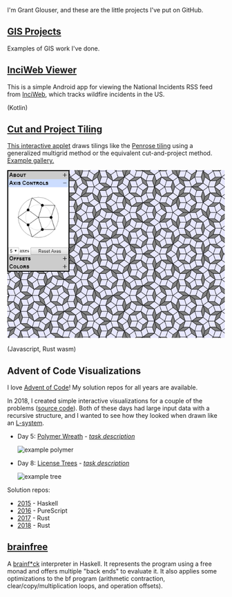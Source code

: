 I'm Grant Glouser, and these are the little projects I've put on GitHub.

## [GIS Projects](/gis)

Examples of GIS work I've done.

## [InciWeb Viewer](https://github.com/gglouser/InciWebViewer)

This is a simple Android app for viewing the National Incidents RSS feed from
[InciWeb](https://inciweb.nwcg.gov/), which tracks wildfire incidents in the US.

(Kotlin)

## [Cut and Project Tiling](https://github.com/gglouser/cut-and-project-tiling)

[This interactive applet](https://gglouser.github.io/cut-and-project-tiling) draws tilings like the [Penrose tiling](https://en.wikipedia.org/wiki/Penrose_tiling) using a generalized multigrid method or the equivalent cut-and-project method. [Example gallery.](https://gglouser.github.io/cut-and-project-tiling/docs/gallery.html)

![example screenshot](/assets/images/tiling_screenshot.png)

(Javascript, Rust wasm)

## Advent of Code Visualizations

I love [Advent of Code](http://adventofcode.com)!
My solution repos for all years are available.

In 2018, I created simple interactive visualizations for a couple of the problems ([source code](https://github.com/gglouser/advent2018/tree/master/visualizations)). Both of these days had large input data with a recursive structure, and I wanted to see how they looked when drawn like an [L-system](https://en.wikipedia.org/wiki/L-system).

- Day 5: [Polymer Wreath](https://gglouser.github.io/advent2018/visualizations/day05.html) - *[task description](https://adventofcode.com/2018/day/5)*

  ![example polymer](https://i.imgur.com/IiZH05N.png)

- Day 8: [License Trees](https://gglouser.github.io/advent2018/visualizations/day08.html) - *[task description](https://adventofcode.com/2018/day/8)*

  ![example tree](https://i.imgur.com/Io6Xp0S.png)

Solution repos:

- [2015](https://github.com/gglouser/advent2015) - Haskell
- [2016](https://github.com/gglouser/advent2016) - PureScript
- [2017](https://github.com/gglouser/advent2017) - Rust
- [2018](https://github.com/gglouser/advent2018) - Rust

## [brainfree](https://github.com/gglouser/brainfree)

A [brainf*ck](https://en.wikipedia.org/wiki/Brainfuck) interpreter in Haskell. It represents the program using a free monad and offers multiple "back ends" to evaluate it. It also applies some optimizations to the bf program (arithmetic contraction, clear/copy/multiplication loops, and operation offsets).
